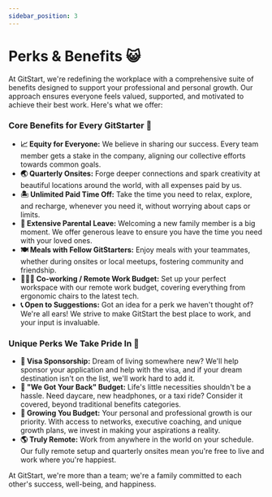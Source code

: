 ```yaml
---
sidebar_position: 3
---
```


# Perks & Benefits 😺

At GitStart, we're redefining the workplace with a comprehensive suite of benefits designed to support your professional and personal growth. Our approach ensures everyone feels valued, supported, and motivated to achieve their best work. Here's what we offer:

### Core Benefits for Every GitStarter 🚀
- **📈 Equity for Everyone:** We believe in sharing our success. Every team member gets a stake in the company, aligning our collective efforts towards common goals.
- **🌏 Quarterly Onsites:** Forge deeper connections and spark creativity at beautiful locations around the world, with all expenses paid by us.
- **🏝 Unlimited Paid Time Off:** Take the time you need to relax, explore, and recharge, whenever you need it, without worrying about caps or limits.
- **🐣 Extensive Parental Leave:** Welcoming a new family member is a big moment. We offer generous leave to ensure you have the time you need with your loved ones.
- **🍽 Meals with Fellow GitStarters:** Enjoy meals with your teammates, whether during onsites or local meetups, fostering community and friendship.
- **🧑🏻‍💻 Co-working / Remote Work Budget:** Set up your perfect workspace with our remote work budget, covering everything from ergonomic chairs to the latest tech.
- **📞 Open to Suggestions:** Got an idea for a perk we haven't thought of? We're all ears! We strive to make GitStart the best place to work, and your input is invaluable.

### Unique Perks We Take Pride In 🌟
- **🛂 Visa Sponsorship:** Dream of living somewhere new? We'll help sponsor your application and help with the visa, and if your dream destination isn't on the list, we'll work hard to add it.
- **👋 "We Got Your Back" Budget:** Life's little necessities shouldn't be a hassle. Need daycare, new headphones, or a taxi ride? Consider it covered, beyond traditional benefits categories.
- **🌱 Growing You Budget:** Your personal and professional growth is our priority. With access to networks, executive coaching, and unique growth plans, we invest in making your aspirations a reality.
- **🌎 Truly Remote:** Work from anywhere in the world on your schedule. Our fully remote setup and quarterly onsites mean you're free to live and work where you're happiest.

At GitStart, we're more than a team; we're a family committed to each other's success, well-being, and happiness.
